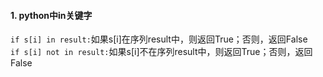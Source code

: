 #### 1. python中in关键字  
`if s[i] in result:`如果s[i]在序列result中，则返回True；否则，返回False  
`if s[i] not in result:`如果s[i]不在序列result中，则返回True；否则，返回False  
